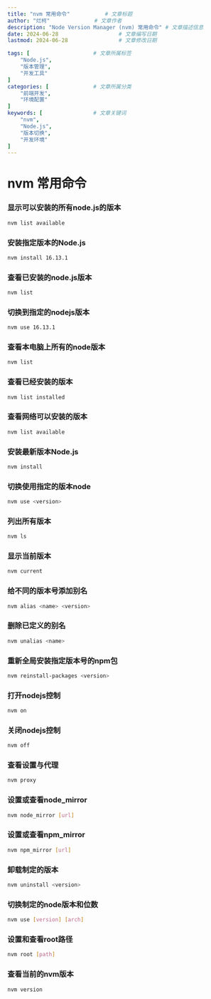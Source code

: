 ```yaml
---
title: "nvm 常用命令"           # 文章标题
author: "烂柯"              # 文章作者
description: "Node Version Manager (nvm) 常用命令" # 文章描述信息
date: 2024-06-28                   # 文章编写日期
lastmod: 2024-06-28                # 文章修改日期

tags: [                    # 文章所属标签
    "Node.js",
    "版本管理",
    "开发工具"
]
categories: [              # 文章所属分类
    "前端开发",
    "环境配置"
]
keywords: [                # 文章关键词
    "nvm",
    "Node.js",
    "版本切换",
    "开发环境"
]
---
```


# nvm 常用命令

### 显示可以安装的所有node.js的版本
```bash
nvm list available
```

### 安装指定版本的Node.js
```bash
nvm install 16.13.1
```

### 查看已安装的node.js版本
```bash
nvm list
```

### 切换到指定的nodejs版本
```bash
nvm use 16.13.1
```

### 查看本电脑上所有的node版本
```bash
nvm list
```

### 查看已经安装的版本
```bash
nvm list installed
```

### 查看网络可以安装的版本
```bash
nvm list available
```

### 安装最新版本Node.js
```bash
nvm install
```

### 切换使用指定的版本node
```bash
nvm use <version>
```

### 列出所有版本
```bash
nvm ls
```

### 显示当前版本
```bash
nvm current
```

### 给不同的版本号添加别名
```bash
nvm alias <name> <version>
```

### 删除已定义的别名
```bash
nvm unalias <name>
```

### 重新全局安装指定版本号的npm包
```bash
nvm reinstall-packages <version>
```

### 打开nodejs控制
```bash
nvm on
```

### 关闭nodejs控制
```bash
nvm off
```

### 查看设置与代理
```bash
nvm proxy
```

### 设置或查看node_mirror
```bash
nvm node_mirror [url]
```

### 设置或查看npm_mirror
```bash
nvm npm_mirror [url]
```

### 卸载制定的版本
```bash
nvm uninstall <version>
```

### 切换制定的node版本和位数
```bash
nvm use [version] [arch]
```

### 设置和查看root路径
```bash
nvm root [path]
```

### 查看当前的nvm版本
```bash
nvm version
```
